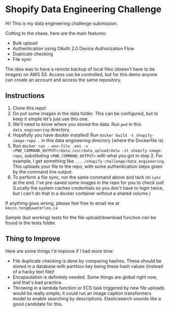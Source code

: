 # Shopify Data Engineering Challenge

Hi! This is my data engineering challenge submission.

Cutting to the chase, here are the main features:

* Bulk upload
* Authentication using OAuth 2.0 Device Authorization Flow
* Duplicate checking
* File sync

The idea was to have a remote backup of local files (doesn't have to be images) on AWS S3. Access can be controlled, but for this demo anyone can create an account and access the same repository.

## Instructions 

1. Clone this repo!
2. Go put some images in the data folder. This can be configured, but to keep it simple let's just use this one.
3. We'll need to know where you stored the data. Run `pwd` in this `data_engineering` directory.
4. Hopefully you have docker installed! Run `docker build -t shopify-image-repo .` in this data engineering directory (where the Dockerfile is).
5. Run `docker run --env-file .env -v <PWD_COMMAND_OUTPUT>/data:/usr/data_upload/data -it shopify-image-repo`, substituting `<PWD_COMMAND_OUTPUT>` with what you got in step 2. For example, I get something like `..../shopify-challenge/data_engineering`. This uploads your file to the repo, with some authentication steps given by the command line output.
6. To perform a file sync, run the same command above and tack on `sync` at the end. I've pre-saved some images in the repo for you to check out! (Locally the system caches credentials so you don't have to login twice, but I can't do that in a docker container without a shared volume.)


If anything goes wrong, please feel free to email me at `kevin.tong@uwaterloo.ca`

Sample (but working) tests for the file upload/download function can be found in the tests folder.
## Thing to Improve 

Here are some things I'd improve if I had more time:

* File duplicate checking is done by comparing hashes. These should be stored in a database with partition key being these hash values (instead of a hacky text file)!
* Encapsulation is definitely needed. Some things are global right now, and that's bad practice.
* Throwing in a lambda function or ECS task triggered by new file uploads would be really simple; it could run an image caption transformers model to enable searching by descriptions. Elasticsearch sounds like a good candidate for this.
